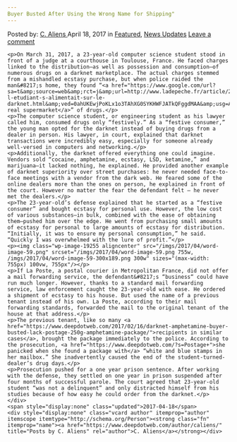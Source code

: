 ```yaml
---
Buyer Busted After Using the Wrong Name for Shipping"
---
```

<article class="post-listing post-19251 post type-post status-publish format-standard has-post-thumbnail hentry 
    <div class="post-inner">
        <span>Posted by: <a href="https://www.deepdotweb.com/author/caliens/" title="">C. Aliens </a></span>
    <span>April 18, 2017</span>
    <span>in <a href="https://www.deepdotweb.com/category/deepdot-news/" rel="category tag">Featured</a>, <a href="https://www.deepdotweb.com/category/news-updates/" rel="category tag">News Updates</a></span>
    <span><a href="https://www.deepdotweb.com/2017/04/18/buyer-busted-after-using-the-wrong-name-for-shipping/#respond">Leave a comment</a></span>
    </p>
    <div class="clear"></div>
    
    <p>On March 31, 2017, a 23-year-old computer science student stood in front of a judge at a courthouse in Toulouse, France. He faced charges linked to the distribution—as well as possession and consumption—of numerous drugs on a darknet marketplace. The actual charges stemmed from a mishandled ecstasy purchase, but when police raided the man&#8217;s home, they found “<a href="https://www.google.com/url?sa=t&amp;source=web&amp;rct=j&amp;url=http://www.ladepeche.fr/article/2017/04/03/2549259-l-etudiant-s-alimentait-sur-le-darknet.html&amp;ved=0ahUKEwjPoKLx1o3TAhXG0SYKHWFJATkQFggdMAA&amp;usg=AFQjCNFo6soAUoQl4Wv8bZ5m22VPrCiN4A&amp;sig2=LP_HkMa4H4tZsCAM5BsG7A">a real supermarket</a>” of drugs.</p>
    <p>The computer science student, or engineering student as his lawyer called him, consumed drugs only “festively.” As a “festive consumer,” the young man opted for the darknet instead of buying drugs from a dealer in person. His lawyer, in court, explained that darknet transactions were incredibly easy, especially for someone already well-versed in computers and networking.</p>
    <p>Additionally, the darknet offered everything one could imagine. Vendors sold “cocaine, amphetamine, ecstasy, LSD, ketamine,” and marijuana—it lacked nothing, he explained. He provided another example of darknet superiority over street purchases: he never needed face-to-face meetings with a vendor from the dark web. He feared some of the online dealers more than the ones on person, he explained in front of the court. However no matter the fear the defendant felt – he never met the dealers.</p>
    <p>The 23-year-old’s defense explained that he started as a “festive consumer” and bought ecstasy for personal use. However, the low cost of various substances—in bulk, combined with the ease of obtaining them—pushed him over the edge. He went from purchasing small amounts of ecstasy for personal to large amounts of ecstasy for distribution. “Initially, it was to ensure my personal consumption,” he said. “Quickly I was overwhelmed with the lure of profit.”</p>
    <p><img class="wp-image-19255 aligncenter" src="/imgs/2017/04/word-image-59.png" srcset="/imgs/2017/04/word-image-59.png 755w, /imgs/2017/04/word-image-59-300x189.png 300w" sizes="(max-width: 755px) 100vw, 755px"/></p>
    <p>If La Poste, a postal courier in Metropolitan France, did not offer a mail forwarding service, the defendant&#8217;s “business“ could have run much longer. However, thanks to a standard mail forwarding service, law enforcement caught the 23-year-old with ease. He ordered a shipment of ecstasy to his house. But used the name of a previous tenant instead of his own. La Poste, according to their mail forwarding standards, forwarded the mail to the original tenant of the house at that address.</p>
    <p>The previous tenant, like so many <a href="https://www.deepdotweb.com/2017/02/16/darknet-amphetamine-buyer-busted-lack-postage-250g-amphetamine-package/">recipients in similar cases</a>, brought the package immediately to the police. According to the prosecution, <a href="https://www.deepdotweb.com/?s=Postage+">she panicked when she found a package with</a> “white and blue stamps in her mailbox.” She inadvertently caused the end of the student-turned-dealer’s drug days.</p>
    <p>Prosecution pushed for a one year prison sentence. After working with the defense, they settled on one year in prison suspended after four months of successful parole. The court agreed that 23-year-old student “was not a delinquent” and only distracted himself from his studies because of how easy he could order from the darknet.</p>
    </div>
    <span style="display:none" class="updated">2017-04-18</span>
    <div style="display:none" class="vcard author" itemprop="author" itemscope itemtype="http://schema.org/Person"><strong class="fn" itemprop="name"><a href="https://www.deepdotweb.com/author/caliens/" title="Posts by C. Aliens" rel="author">C. Aliens</a></strong></div>
    
